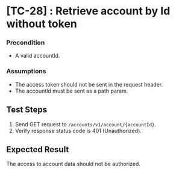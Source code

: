 # [TC-28] : Retrieve account by Id without token

### Precondition

* A valid accountId.

### Assumptions

* The access token should not be sent in the request header.
* The accountId must be sent as a path param.

## Test Steps

1. Send GET request to `/accounts/v1/account/{accountId}`.
2. Verify response status code is 401 (Unauthorized).

## Expected Result

The access to account data should not be authorized.